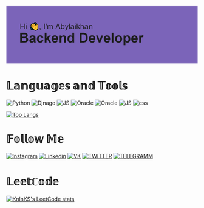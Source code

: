 ![](https://github.com/Katsura-Khan/Katsura-Khan/blob/main/header.png)




<h1>𝕃𝕒𝕟𝕘𝕦𝕒𝕘𝕖𝕤 𝕒𝕟𝕕 𝕋𝕠𝕠𝕝𝕤</h1>

![Python](https://img.shields.io/badge/-PYTHON-7c64ba??style=for-the-badge&logo=python)
![Djnago](https://img.shields.io/badge/-DJANGO-7c64ba??style=for-the-badge&logo=django)
![JS](https://img.shields.io/badge/-JavaScript-7c64ba??style=for-the-badge&logo=javascript)
![Oracle](https://img.shields.io/badge/-ORACLE-7c64ba??style=for-the-badge&logo=oracle)
![Oracle](https://img.shields.io/badge/-POSTGRESQL-7c64ba??style=for-the-badge&logo=postgresql)
![JS](https://img.shields.io/badge/-HTML-7c64ba??style=for-the-badge&logo=HyperTextMarkupLanguage)
![css](https://img.shields.io/badge/-CSS-7c64ba??style=for-the-badge&logo=CSS)

[![Top Langs](https://github-readme-stats.vercel.app/api/top-langs/?username=Katsura-Khan)](https://github.com/anuraghazra/github-readme-stats)

<h1>𝔽𝕠𝕝𝕝𝕠𝕨 𝕄𝕖</h1>

[![Instagram](https://img.shields.io/badge/-INSTAGRAM-7c64ba?style=for-the-badge&logo=instagram)](https://www.instagram.com/katsuro_khan/)
[![Linkedin](https://img.shields.io/badge/-LINKEDIN-7c64ba?style=for-the-badge&logo=linkedin)](https://www.linkedin.com/in/abylaikhan-orazbek/)
[![VK](https://img.shields.io/badge/-VKONTAKTE-7c64ba?style=for-the-badge&logo=vk)](https://vk.com/aorazbek2000)
[![TWITTER](https://img.shields.io/badge/-TWITTER-7c64ba?style=for-the-badge&logo=twitter)](https://twitter.com/OrazbekAbylai)
[![TELEGRAMM](https://img.shields.io/badge/-TELEGRAMM-7c64ba?style=for-the-badge&logo=telegram)](https://t.me/Katsuro_khan)





<h1>𝕃𝕖𝕖𝕥ℂ𝕠𝕕𝕖</h1>

[![KnlnKS's LeetCode stats](https://leetcode-stats-six.vercel.app/api?username=AbylaikhanN&theme=dark)](https://github.com/Katsuro-Khan/leetcode-stats)



